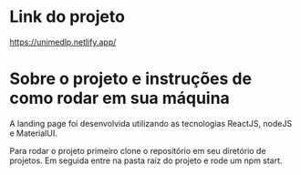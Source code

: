# Link do projeto

https://unimedlp.netlify.app/

# Sobre o projeto e instruções de como rodar em sua máquina

A landing page foi desenvolvida utilizando as tecnologias ReactJS, nodeJS e MaterialUI.

Para rodar o projeto primeiro clone o repositório em seu diretório de projetos.
Em seguida entre na pasta raíz do projeto e rode um npm start.
